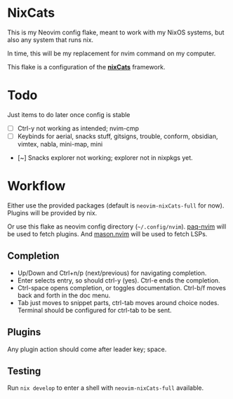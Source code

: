 # NixCats

This is my Neovim config flake, meant to work with my NixOS systems,
but also any system that runs nix.

In time, this will be my replacement for nvim command on my computer.

This flake is a configuration of the [**nixCats**](https://github.com/BirdeeHub/nixCats-nvim) framework.

# Todo

Just items to do later once config is stable

- [ ] Ctrl-y not working as intended; nvim-cmp
- [ ] Keybinds for aerial, snacks stuff, gitsigns, trouble, conform, obsidian, vimtex, nabla, mini-map, mini
- [~] Snacks explorer not working; explorer not in nixpkgs yet.

# Workflow

Either use the provided packages (default is `neovim-nixCats-full` for now).
Plugins will be provided by nix.

Or use this flake as neovim config directory (`~/.config/nvim`).
[paq-nvim](https://github.com/savq/paq-nvim) will be used to fetch plugins.
And [mason.nvim](https://github.com/williamboman/mason.nvim) will be used to fetch LSPs.

## Completion

- Up/Down and Ctrl+n/p (next/previous) for navigating completion.
- Enter selects entry, so should ctrl-y (yes).
  Ctrl-e ends the completion.
- Ctrl-space opens completion, or toggles documentation.
  Ctrl-b/f moves back and forth in the doc menu.
- Tab just moves to snippet parts, ctrl-tab moves around choice nodes.
  Terminal should be configured for ctrl-tab to be sent.

## Plugins

Any plugin action should come after leader key; space.


## Testing

Run `nix develop` to enter a shell with `neovim-nixCats-full` available.
